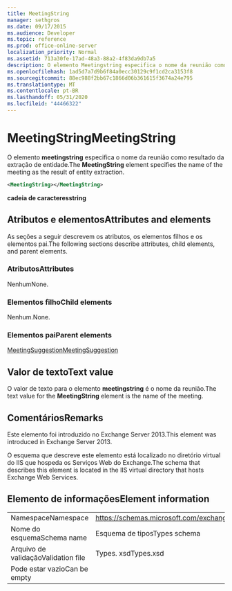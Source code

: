 ```yaml
---
title: MeetingString
manager: sethgros
ms.date: 09/17/2015
ms.audience: Developer
ms.topic: reference
ms.prod: office-online-server
localization_priority: Normal
ms.assetid: 713a30fe-17ad-48a3-88a2-4f83da9db7a5
description: O elemento Meetingstring especifica o nome da reunião como resultado da extração de entidade.
ms.openlocfilehash: 1ad5d7a7d9b6f84a0ecc30129c9f1cd2ca3153f8
ms.sourcegitcommit: 88ec988f2bb67c1866d06b361615f3674a24e795
ms.translationtype: MT
ms.contentlocale: pt-BR
ms.lasthandoff: 05/31/2020
ms.locfileid: "44466322"
---
```

# <a name="meetingstring"></a><span data-ttu-id="8de73-103">MeetingString</span><span class="sxs-lookup"><span data-stu-id="8de73-103">MeetingString</span></span>

<span data-ttu-id="8de73-104">O elemento **meetingstring** especifica o nome da reunião como resultado da extração de entidade.</span><span class="sxs-lookup"><span data-stu-id="8de73-104">The **MeetingString** element specifies the name of the meeting as the result of entity extraction.</span></span> 
  
```XML
<MeetingString></MeetingString>
```

 <span data-ttu-id="8de73-105">**cadeia de caracteres**</span><span class="sxs-lookup"><span data-stu-id="8de73-105">**string**</span></span>
## <a name="attributes-and-elements"></a><span data-ttu-id="8de73-106">Atributos e elementos</span><span class="sxs-lookup"><span data-stu-id="8de73-106">Attributes and elements</span></span>

<span data-ttu-id="8de73-107">As seções a seguir descrevem os atributos, os elementos filhos e os elementos pai.</span><span class="sxs-lookup"><span data-stu-id="8de73-107">The following sections describe attributes, child elements, and parent elements.</span></span>
  
### <a name="attributes"></a><span data-ttu-id="8de73-108">Atributos</span><span class="sxs-lookup"><span data-stu-id="8de73-108">Attributes</span></span>

<span data-ttu-id="8de73-109">Nenhum</span><span class="sxs-lookup"><span data-stu-id="8de73-109">None.</span></span>
  
### <a name="child-elements"></a><span data-ttu-id="8de73-110">Elementos filho</span><span class="sxs-lookup"><span data-stu-id="8de73-110">Child elements</span></span>

<span data-ttu-id="8de73-111">Nenhum.</span><span class="sxs-lookup"><span data-stu-id="8de73-111">None.</span></span>
  
### <a name="parent-elements"></a><span data-ttu-id="8de73-112">Elementos pai</span><span class="sxs-lookup"><span data-stu-id="8de73-112">Parent elements</span></span>

[<span data-ttu-id="8de73-113">MeetingSuggestion</span><span class="sxs-lookup"><span data-stu-id="8de73-113">MeetingSuggestion</span></span>](meetingsuggestion.md)
  
## <a name="text-value"></a><span data-ttu-id="8de73-114">Valor de texto</span><span class="sxs-lookup"><span data-stu-id="8de73-114">Text value</span></span>

<span data-ttu-id="8de73-115">O valor de texto para o elemento **meetingstring** é o nome da reunião.</span><span class="sxs-lookup"><span data-stu-id="8de73-115">The text value for the **MeetingString** element is the name of the meeting.</span></span> 
  
## <a name="remarks"></a><span data-ttu-id="8de73-116">Comentários</span><span class="sxs-lookup"><span data-stu-id="8de73-116">Remarks</span></span>

<span data-ttu-id="8de73-117">Este elemento foi introduzido no Exchange Server 2013.</span><span class="sxs-lookup"><span data-stu-id="8de73-117">This element was introduced in Exchange Server 2013.</span></span>
  
<span data-ttu-id="8de73-118">O esquema que descreve este elemento está localizado no diretório virtual do IIS que hospeda os Serviços Web do Exchange.</span><span class="sxs-lookup"><span data-stu-id="8de73-118">The schema that describes this element is located in the IIS virtual directory that hosts Exchange Web Services.</span></span>
  
## <a name="element-information"></a><span data-ttu-id="8de73-119">Elemento de informações</span><span class="sxs-lookup"><span data-stu-id="8de73-119">Element information</span></span>

|||
|:-----|:-----|
|<span data-ttu-id="8de73-120">Namespace</span><span class="sxs-lookup"><span data-stu-id="8de73-120">Namespace</span></span>  <br/> |https://schemas.microsoft.com/exchange/services/2006/types  <br/> |
|<span data-ttu-id="8de73-121">Nome do esquema</span><span class="sxs-lookup"><span data-stu-id="8de73-121">Schema name</span></span>  <br/> |<span data-ttu-id="8de73-122">Esquema de tipos</span><span class="sxs-lookup"><span data-stu-id="8de73-122">Types schema</span></span>  <br/> |
|<span data-ttu-id="8de73-123">Arquivo de validação</span><span class="sxs-lookup"><span data-stu-id="8de73-123">Validation file</span></span>  <br/> |<span data-ttu-id="8de73-124">Types. xsd</span><span class="sxs-lookup"><span data-stu-id="8de73-124">Types.xsd</span></span>  <br/> |
|<span data-ttu-id="8de73-125">Pode estar vazio</span><span class="sxs-lookup"><span data-stu-id="8de73-125">Can be empty</span></span>  <br/> ||
   

